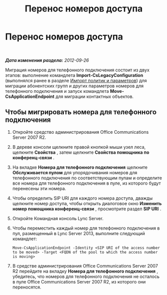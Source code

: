 ﻿---
title: Перенос номеров доступа
TOCTitle: Перенос номеров доступа
ms:assetid: 568a94b7-a697-4ab2-9008-dc9ecc1c87c8
ms:mtpsurl: https://technet.microsoft.com/ru-ru/library/JJ204898(v=OCS.15)
ms:contentKeyID: 49309823
ms.date: 05/19/2016
mtps_version: v=OCS.15
ms.translationtype: HT
---

# Перенос номеров доступа

 

_**Дата изменения раздела:** 2012-09-26_

Миграция номеров для телефонного подключения состоит из двух этапов: выполнение командлета **Import-CsLegacyConfiguration** (выполнялся ранее в разделе [Импорт политик и параметров](import-policies-and-settings.md)) для миграции абонентских групп и других параметров номеров для телефонного подключения и запуск командлета **Move-CsApplicationEndpoint** для миграции контактных объектов.

## Чтобы мигрировать номера для телефонного подключения

1.  Откройте средство администрирования Office Communications Server 2007 R2.

2.  В дереве консоли щелкните правой кнопкой мыши узел леса, щелкните **Свойства** , затем щелкните **Свойства помощника по конференц-связи** .

3.  На вкладке **Номера для телефонного подключения** щелкните **Обслуживается пулом** для упорядочивания номеров для телефонного подключения по соответствующим пулам и определите все номера для телефонного подключения в пуле, из которого будут перенесены эти номера.

4.  Чтобы определить SIP URI для каждого номера доступа, дважды щелкните номер доступа, чтобы открыть диалоговое окно **Изменить номер помощника конференц-связи** , просмотрите раздел **SIP URI** .

5.  Откройте Командная консоль Lync Server.

6.  Чтобы переместить каждый номер для телефонного подключения в пул, размещенный в Lync Server 2013, выполните следующий командлет:
    
        Move-CsApplicationEndpoint -Identity <SIP URI of the access number to be moved> -Target <FQDN of the pool to which the access number is moving>

7.  В средстве администрирования Office Communications Server 2007 R2 перейдите на вкладку **Номера для телефонного подключения** , убедитесь, что номеров для телефонного подключения не осталось в пуле Office Communications Server 2007 R2, из которого они переносятся.

